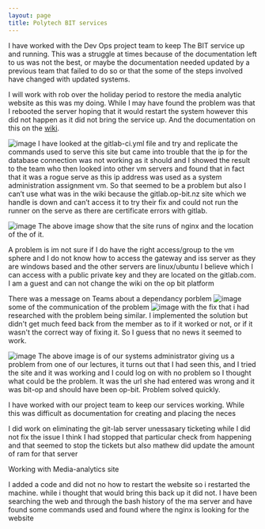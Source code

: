 ```yaml
---
layout: page
title: Polytech BIT services
---
```


I have worked with the Dev Ops project team to keep The BIT service up and running. 
This was a struggle at times because of the documentation left to us was not the best, or maybe the documentation needed updated by a previous team that failed to do so or that the some of the steps involved have changed with updated systems.

I will work with rob over the holiday period to restore the media analytic website as this was my doing. While I may have found the problem was that I rebooted the server hoping that it would restart the system however this did not happen as it did not bring the service up. And the documentation on this on the [wiki]( https://gitlab.com/op-bit-platform/OPS-and-Security-Wiki/-/wikis/Media-Analytics/Useful%20Commands).

![image]({{site.github.url}}/assets/img/workingThroughGitlab-ci.JPG)
I have looked at the gitlab-ci.yml file and try and replicate the commands used to serve this site but came into trouble that the ip for the database connection was not working as it should and I showed the result to the team who then looked into other vm servers and found that in fact that it was a rogue serve as this ip address was used as a system administration assignment vm. So that seemed to be a problem but also I can’t use what was in the wiki because the gitlab.op-bit.nz site which we handle is down and can’t access it to try their fix and could not run the runner on the serve as there are certificate errors with gitlab.

![image]({{site.github.url}}/assets/img/sites-avaliable.JPG)
The above image show that the site runs of nginx and the location of the of it.


A problem is im not sure if I do have the right access/group to the vm sphere and I do not know how to access the gateway and iss server as they are windows based and the other servers are linux/ubuntu I believe which I can access with a public private key and they are located on the gitlab.com. I am a guest and can not change the wiki on the op bit platform





There was a message on Teams about a dependancy porblem 
![image]({{site.github.url}}/assets/img/depndancyProblem.png)
some of the communication of the problem 
![image]({{site.github.url}}/assets/img/depndancyProblemComunication.png)
with the fix that i had researched with the problem being similar. I implemented the solution but didn't get much feed back from the member as to if it worked or not, or if it wasn't the correct way of fixing it. So I guess that no news it seemed to work.



![image]({{site.github.url}}/assets/img/helped.JPG)
 The above image is of our systems administrator giving us a problem from one of our lectures, it turns out that I had seen this, and I tried the site and it was working and I could log on with no problem so I thought what could be the problem. It was the url she had entered was wrong and it was bit-op and should have been op-bit. Problem solved quickly.

 




I have worked with our project team to keep our services working. While this was difficult as documentation for creating and placing the neces

I did work on eliminating the git-lab server unessasary ticketing while I did not fix the issue I think I had stopped that particular check from happening and that seemed to stop the tickets but also mathew did update the amount of ram for that server


Working with Media-analytics site

I added a code and did not no how to restart the website so i restarted the machine. while i thought that would bring this back up it did not. I have been searching the web and through the bash history of the ma server and have found some commands used and found where the nginx is looking for the website




